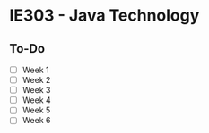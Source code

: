 # IE303 - Java Technology

## To-Do
- [ ] Week 1
- [ ] Week 2
- [ ] Week 3
- [ ] Week 4
- [ ] Week 5
- [ ] Week 6
